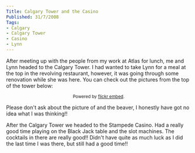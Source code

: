 ```yaml
---
Title: Calgary Tower and the Casino
Published: 31/7/2008
Tags:
- Calgary
- Calgary Tower
- Casino
- Lynn
---
```


After meeting up with the people from my work at Atlas for lunch, me and Lynn headed to the Calgary Tower. I had wanted to take Lynn for a meal at the top in the revolving restaurant, however, it was going through some renovation while she was here. You can check out the pictures from the top of the tower below:

<div id="flickrembed"></div><small style="display: block; text-align: center; margin: 0 auto;">Powered by <a href="https://flickrembed.com">flickr embed</a>.</small>

<script src="https://flickrembed.com/embed_v2.js.php?source=flickr&layout=responsive&input=72157677735830346&sort=0&by=album&theme=default&scale=fit&skin=default&id=5850544461b40"></script>

Please don't ask about the picture of and the beaver, I honestly have got no idea what I was thinking!!

After the Calgary Tower we headed to the Stampede Casino. Had a really good time playing on the Black Jack table and the slot machines. The cocktails in there are really good!! Didn't have quite as much luck as I did the last time I was there, but still had a good time!!
